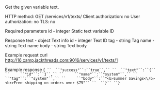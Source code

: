 Get the given variable text.

HTTP method: GET /services/v1/texts/<id>
Client authorization: no
User authorization: no
TLS: no

Required parameters
 id - integer Static text variable ID

Response
 text  - object Text info
  id  - integer Text ID
  tag  - string Tag
  name  - string Text name
  body  - string Text body

Example request
        curl http://16.camp.jackthreads.com:9016/services/v1/texts/1

Example response
        {`
``  ``"success"``:``true``,``
``  ``"text"``:``{``
``     ``"id"``:``1``,``
``     ``"name"``:``"system"``,``
``     ``"tag"``:``"system"``,``
``     ``"body"``:``"<b>Summer Savings<\/b><br>Free shipping on orders over $75"``
``  ``}``
``}`